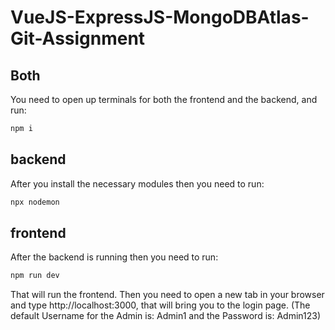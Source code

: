 # VueJS-ExpressJS-MongoDBAtlas-Git-Assignment

## Both

You need to open up terminals for both the frontend and the backend, and run:

```sh
npm i
```

## backend

After you install the necessary modules then you need to run:

```sh
npx nodemon
```

## frontend

After the backend is running then you need to run:

```sh
npm run dev 
```

That will run the frontend. Then you need to open a new tab in your browser and type http://localhost:3000, that will bring you to the login page.
(The default Username for the Admin is: Admin1 and the Password is: Admin123)